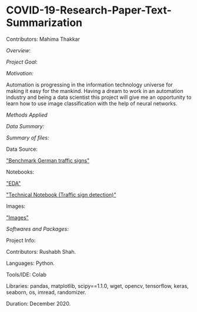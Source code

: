 # COVID-19-Research-Paper-Text-Summarization

Contributors:
  Mahima Thakkar
 

*Overview*:



*Project Goal*:



*Motivation:*

Automation is progressing in the information technology universe for making it easy for the mankind. Having a dream to work in an automation industry and being a data scientist this project will give me an opportunity to learn how to use image classification with the help of neural networks.



*Methods Applied*



*Data Summary:*


*Summary of files:*

Data Source:

["Benchmark German traffic signs"](http://benchmark.ini.rub.de/)

Notebooks:

["EDA"](https://github.com/Rushabh771995/Traffic_Sign_Detection/blob/main/Notebooks/EDA.ipynb)

["Technical Notebook (Traffic sign detection)"](https://github.com/Rushabh771995/Traffic_Sign_Detection/blob/main/Notebooks/Traffic_Sign_Detection_Technical_Notebook.ipynb)
           
Images:

["Images"](https://github.com/Rushabh771995/Traffic_Sign_Detection/tree/main/images)



*Softwares and Packages:*

Project Info:

Contributors: Rushabh Shah.

Languages: Python.

Tools/IDE: Colab

Libraries: pandas, matplotlib, scipy==1.1.0, wget, opencv, tensorflow, keras, seaborn, os, imread, randomizer.

Duration: December 2020.
